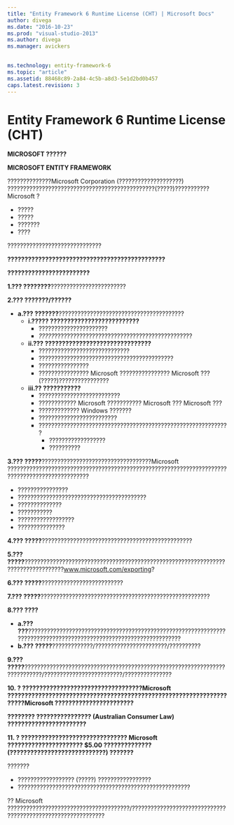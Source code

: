 ```yaml
---
title: "Entity Framework 6 Runtime License (CHT) | Microsoft Docs"
author: divega
ms.date: "2016-10-23"
ms.prod: "visual-studio-2013"
ms.author: divega
ms.manager: avickers
 

ms.technology: entity-framework-6
ms.topic: "article"
ms.assetid: 88468c89-2a84-4c5b-a8d3-5e1d2bd0b457
caps.latest.revision: 3
---
```

# Entity Framework 6 Runtime License (CHT)
**MICROSOFT ??????**

**MICROSOFT ENTITY FRAMEWORK**

??????????????Microsoft Corporation (????????????????????) ???????????????????????????????????????????????(?????)???????????Microsoft ?

-   ?????
-   ?????
-   ???????
-   ????

??????????????????????????????

**??????????????????????????????????????????????**

**????????????????????????**

**1.??? ????????**????????????????????????

**2.??? ???????/??????**

-   **a.??? ???????**????????????????????????????????????????
    -   **i.????? ??????????????????????????**
        -   ??????????????????????
        -   *?????*????????????????????????????????????????????
    -   **ii.??? ???????????????????????????????**
        -   ?????????????????????????????
        -   ???????????????????????????????????????????
        -   ????????????????
        -   ???????????????? Microsoft ???????????????? Microsoft ??? (?????)????????????????
    -   **iii.?? ???????????**
        -   ??????????????????????????
        -   ???????????? Microsoft ??????????? Microsoft ??? Microsoft ???
        -   ????????????? Windows ???????
        -   ?????????????????????????
        -   ?????????????????????????????????????????????????????????????
            -   ??????????????????
            -   ??????????

**3.??? ?????**???????????????????????????????????Microsoft ????????????????????????????????????????????????????????????????????????????????????????????????

-   ????????????????
-   ?????????????????????????????????????????
-   ??????????????
-   ???????????
-   ??????????????????
-   ???????????????

**4.??? ?????**????????????????????????????????????????????????

**5.??? ?????**??????????????????????????????????????????????????????????????????????????????????www.microsoft.com/exporting?

**6.??? ?????**??????????????????????????

**7.??? ?????**??????????????????????????????????????????????????????

**8.??? ????**

-   **a.??? ???**???????????????????????????????????????????????????????????????????????????????????????????????????????????????????
-   **b.??? ?????**?????????????/???????????????????????/??????????

**9.??? ?????**???????????????????????????????????????????????????????????????????????????/?????????????????????????/???????????????

**10. ? ???????????????????????????????????Microsoft ?????????????????????????????????????????????????????????????????????Microsoft ???????????????????????**

**???????? ???????????????? (Australian Consumer Law) ???????????????????????**

**11. ? ??????????????????????????????? Microsoft ?????????????????????? $5.00 ?????????????? (????????????????????????????) ???????**

???????

-   ?????????????????? (?????) ?????????????????
-   ???????????????????????????????????????????????????????

?? Microsoft ???????????????????????????????????????/?????????????????????????????????????????????????????????????

